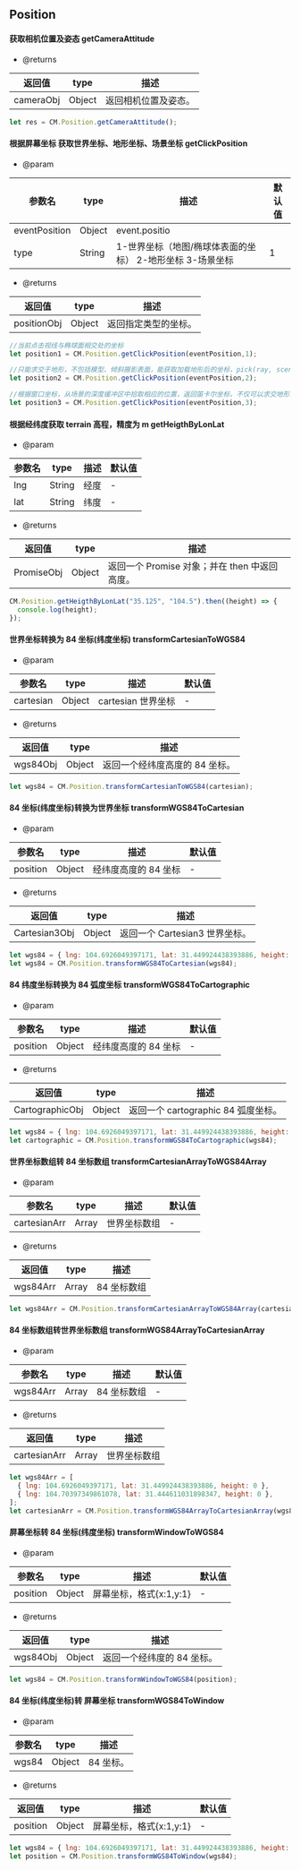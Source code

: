 ## Position

#### 获取相机位置及姿态 getCameraAttitude

- @returns

| 返回值    | type   | 描述                 |
| --------- | ------ | -------------------- |
| cameraObj | Object | 返回相机位置及姿态。 |

```js
let res = CM.Position.getCameraAttitude();
```

#### 根据屏幕坐标 获取世界坐标、地形坐标、场景坐标 getClickPosition

- @param

| 参数名        | type   | 描述                                                      | 默认值 |
| ------------- | ------ | --------------------------------------------------------- | ------ |
| eventPosition | Object | event.positio                                             |        |
| type          | String | 1-世界坐标（地图/椭球体表面的坐标） 2-地形坐标 3-场景坐标 | 1      |

- @returns

| 返回值      | type   | 描述                 |
| ----------- | ------ | -------------------- |
| positionObj | Object | 返回指定类型的坐标。 |

```js
//当前点击视线与椭球面相交处的坐标
let position1 = CM.Position.getClickPosition(eventPosition,1);

//只能求交于地形，不包括模型、倾斜摄影表面，能获取加载地形后的坐标，pick(ray, scene, result) → Cartesian3|undefined
let position2 = CM.Position.getClickPosition(eventPosition,2);

//根据窗口坐标，从场景的深度缓冲区中拾取相应的位置，返回笛卡尔坐标，不仅可以求交地形，还可以求交除地形以外其他所有写深度的物体。pickPosition(windowPosition, result) → Cartesian3
let position3 = CM.Position.getClickPosition(eventPosition,3);
```

#### 根据经纬度获取 terrain 高程，精度为 m getHeigthByLonLat

- @param

| 参数名 | type   | 描述 | 默认值 |
| ------ | ------ | ---- | ------ |
| lng    | String | 经度 | -      |
| lat    | String | 纬度 | -      |

- @returns

| 返回值     | type   | 描述                                          |
| ---------- | ------ | --------------------------------------------- |
| PromiseObj | Object | 返回一个 Promise 对象；并在 then 中返回高度。 |

```js
CM.Position.getHeigthByLonLat("35.125", "104.5").then((height) => {
  console.log(height);
});
```

#### 世界坐标转换为 84 坐标(纬度坐标) transformCartesianToWGS84

- @param

| 参数名    | type   | 描述               | 默认值 |
| --------- | ------ | ------------------ | ------ |
| cartesian | Object | cartesian 世界坐标 | -      |

- @returns

| 返回值   | type   | 描述                           |
| -------- | ------ | ------------------------------ |
| wgs84Obj | Object | 返回一个经纬度高度的 84 坐标。 |

```js
let wgs84 = CM.Position.transformCartesianToWGS84(cartesian);
```

#### 84 坐标(纬度坐标)转换为世界坐标 transformWGS84ToCartesian

- @param

| 参数名   | type   | 描述                 | 默认值 |
| -------- | ------ | -------------------- | ------ |
| position | Object | 经纬度高度的 84 坐标 | -      |

- @returns

| 返回值        | type   | 描述                           |
| ------------- | ------ | ------------------------------ |
| Cartesian3Obj | Object | 返回一个 Cartesian3 世界坐标。 |

```js
let wgs84 = { lng: 104.6926049397171, lat: 31.449924438393886, height: 0 };
let wgs84 = CM.Position.transformWGS84ToCartesian(wgs84);
```

#### 84 纬度坐标转换为 84 弧度坐标 transformWGS84ToCartographic

- @param

| 参数名   | type   | 描述                 | 默认值 |
| -------- | ------ | -------------------- | ------ |
| position | Object | 经纬度高度的 84 坐标 | -      |

- @returns

| 返回值          | type   | 描述                                |
| --------------- | ------ | ----------------------------------- |
| CartographicObj | Object | 返回一个 cartographic 84 弧度坐标。 |

```js
let wgs84 = { lng: 104.6926049397171, lat: 31.449924438393886, height: 0 };
let cartographic = CM.Position.transformWGS84ToCartographic(wgs84);
```

#### 世界坐标数组转 84 坐标数组 transformCartesianArrayToWGS84Array

- @param

| 参数名       | type  | 描述         | 默认值 |
| ------------ | ----- | ------------ | ------ |
| cartesianArr | Array | 世界坐标数组 | -      |

- @returns

| 返回值   | type  | 描述        |
| -------- | ----- | ----------- |
| wgs84Arr | Array | 84 坐标数组 |

```js
let wgs84Arr = CM.Position.transformCartesianArrayToWGS84Array(cartesianArr);
```

#### 84 坐标数组转世界坐标数组 transformWGS84ArrayToCartesianArray

- @param

| 参数名   | type  | 描述        | 默认值 |
| -------- | ----- | ----------- | ------ |
| wgs84Arr | Array | 84 坐标数组 | -      |

- @returns

| 返回值       | type  | 描述         |
| ------------ | ----- | ------------ |
| cartesianArr | Array | 世界坐标数组 |

```js
let wgs84Arr = [
  { lng: 104.6926049397171, lat: 31.449924438393886, height: 0 },
  { lng: 104.70397349861078, lat: 31.444611031898347, height: 0 },
];
let cartesianArr = CM.Position.transformWGS84ArrayToCartesianArray(wgs84Arr);
```

#### 屏幕坐标转 84 坐标(纬度坐标) transformWindowToWGS84

- @param

| 参数名   | type   | 描述                    | 默认值 |
| -------- | ------ | ----------------------- | ------ |
| position | Object | 屏幕坐标，格式{x:1,y:1} | -      |

- @returns

| 返回值   | type   | 描述                       |
| -------- | ------ | -------------------------- |
| wgs84Obj | Object | 返回一个经纬度的 84 坐标。 |

```js
let wgs84 = CM.Position.transformWindowToWGS84(position);
```

#### 84 坐标(纬度坐标)转 屏幕坐标 transformWGS84ToWindow

- @param

| 参数名 | type   | 描述      |
| ------ | ------ | --------- |
| wgs84  | Object | 84 坐标。 |

- @returns

| 返回值   | type   | 描述                    | 默认值 |
| -------- | ------ | ----------------------- | ------ |
| position | Object | 屏幕坐标，格式{x:1,y:1} | -      |

```js
let wgs84 = { lng: 104.6926049397171, lat: 31.449924438393886, height: 0 };
let position = CM.Position.transformWGS84ToWindow(wgs84);
```
